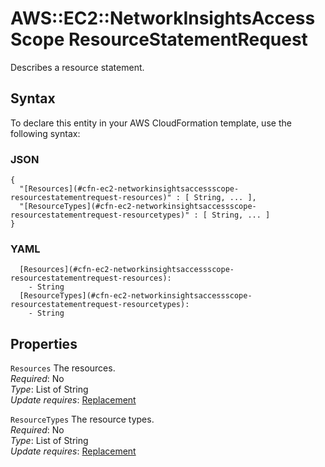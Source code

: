 # AWS::EC2::NetworkInsightsAccessScope ResourceStatementRequest<a name="aws-properties-ec2-networkinsightsaccessscope-resourcestatementrequest"></a>

Describes a resource statement\.

## Syntax<a name="aws-properties-ec2-networkinsightsaccessscope-resourcestatementrequest-syntax"></a>

To declare this entity in your AWS CloudFormation template, use the following syntax:

### JSON<a name="aws-properties-ec2-networkinsightsaccessscope-resourcestatementrequest-syntax.json"></a>

```
{
  "[Resources](#cfn-ec2-networkinsightsaccessscope-resourcestatementrequest-resources)" : [ String, ... ],
  "[ResourceTypes](#cfn-ec2-networkinsightsaccessscope-resourcestatementrequest-resourcetypes)" : [ String, ... ]
}
```

### YAML<a name="aws-properties-ec2-networkinsightsaccessscope-resourcestatementrequest-syntax.yaml"></a>

```
  [Resources](#cfn-ec2-networkinsightsaccessscope-resourcestatementrequest-resources):
    - String
  [ResourceTypes](#cfn-ec2-networkinsightsaccessscope-resourcestatementrequest-resourcetypes):
    - String
```

## Properties<a name="aws-properties-ec2-networkinsightsaccessscope-resourcestatementrequest-properties"></a>

`Resources` <a name="cfn-ec2-networkinsightsaccessscope-resourcestatementrequest-resources"></a>
The resources\.  
_Required_: No  
_Type_: List of String  
_Update requires_: [Replacement](https://docs.aws.amazon.com/AWSCloudFormation/latest/UserGuide/using-cfn-updating-stacks-update-behaviors.html#update-replacement)

`ResourceTypes` <a name="cfn-ec2-networkinsightsaccessscope-resourcestatementrequest-resourcetypes"></a>
The resource types\.  
_Required_: No  
_Type_: List of String  
_Update requires_: [Replacement](https://docs.aws.amazon.com/AWSCloudFormation/latest/UserGuide/using-cfn-updating-stacks-update-behaviors.html#update-replacement)
